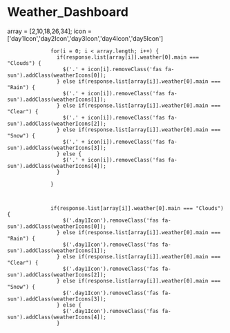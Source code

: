 # Weather_Dashboard

 array = [2,10,18,26,34];
 icon = ['day1Icon','day2Icon','day3Icon','day4Icon','day5Icon']

                  for(i = 0; i < array.length; i++) {
                    if(response.list[array[i]].weather[0].main === "Clouds") {
                      $('.' + icon[i].removeClass('fas fa-sun').addClass(weatherIcons[0]);
                    } else if(response.list[array[i]].weather[0].main === "Rain") {
                      $('.' + icon[i]).removeClass('fas fa-sun').addClass(weatherIcons[1]);
                    } else if(response.list[array[i]].weather[0].main === "Clear") {
                      $('.' + icon[i]).removeClass('fas fa-sun').addClass(weatherIcons[2]);
                    } else if(response.list[array[i]].weather[0].main === "Snow") {
                      $('.' + icon[i]).removeClass('fas fa-sun').addClass(weatherIcons[3]);
                    } else {
                      $('.' + icon[i]).removeClass('fas fa-sun').addClass(weatherIcons[4]);
                    }

                  }



                  if(response.list[array[i]].weather[0].main === "Clouds") {
                      $('.day1Icon').removeClass('fas fa-sun').addClass(weatherIcons[0]);
                    } else if(response.list[array[i]].weather[0].main === "Rain") {
                      $('.day1Icon').removeClass('fas fa-sun').addClass(weatherIcons[1]);
                    } else if(response.list[array[i]].weather[0].main === "Clear") {
                      $('.day1Icon').removeClass('fas fa-sun').addClass(weatherIcons[2]);
                    } else if(response.list[array[i]].weather[0].main === "Snow") {
                      $('.day1Icon').removeClass('fas fa-sun').addClass(weatherIcons[3]);
                    } else {
                      $('.day1Icon').removeClass('fas fa-sun').addClass(weatherIcons[4]);
                    }